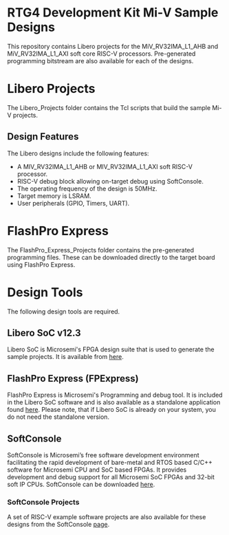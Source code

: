 # RTG4 Development Kit Mi-V Sample Designs


This repository contains Libero projects for the MiV_RV32IMA_L1_AHB and MiV_RV32IMA_L1_AXI soft core RISC-V processors.
Pre-generated programming bitstream are also available for each of the designs.



# Libero Projects
The Libero_Projects folder contains the Tcl scripts that build the sample Mi-V projects.

## Design Features
The Libero designs include the following features:
* A MIV_RV32IMA_L1_AHB or MIV_RV32IMA_L1_AXI soft RISC-V processor.
* RISC-V debug block allowing on-target debug using SoftConsole.
* The operating frequency of the design is 50MHz.
* Target memory is LSRAM.
* User peripherals (GPIO, Timers, UART).

# FlashPro Express
The FlashPro_Express_Projects folder contains the pre-generated programming files.
These can be downloaded directly to the target board using FlashPro Express.

# Design Tools
The following design tools are required.

## Libero SoC v12.3
Libero SoC is Microsemi's FPGA design suite that is used to generate the sample projects.
It is available from [here](https://www.microsemi.com/products/fpga-soc/design-resources/design-software/libero-soc#downloads).

## FlashPro Express (FPExpress)
FlashPro Express is Microsemi's Programming and debug tool. It is included in the Libero SoC software and is also
available as a standalone application found [here](http://www.microsemi.com/products/fpga-soc/design-resources/programming/flashpro#software). Please note, that if Libero SoC is already on your system, you do not need
the standalone version.

## SoftConsole
SoftConsole is Microsemi’s free software development environment facilitating the rapid development of bare-metal and RTOS based C/C++ software for Microsemi CPU and SoC based FPGAs. It provides development and debug support for all Microsemi SoC FPGAs and 32-bit soft IP CPUs. SoftConsole can be downloaded [here](https://www.microsemi.com/product-directory/design-tools/4879-softconsole).  

### SoftConsole Projects
A set of RISC-V example software projects are also available for these designs from the SoftConsole [page](https://github.com/RISCV-on-Microsemi-FPGA/SoftConsole).
